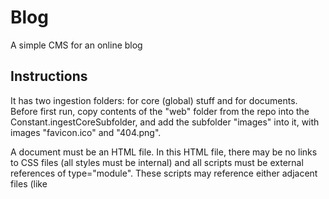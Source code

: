 # Blog
A simple CMS for an online blog

## Instructions

It has two ingestion folders: for core (global) stuff and for documents. Before first run, copy contents of 
the "web" folder from the repo into the Constant.ingestCoreSubfolder, and add the subfolder "images" into it,
with images "favicon.ico" and "404.png".

A document must be an HTML file. In this HTML file, there may be no links to CSS files (all styles must be internal)
and all scripts must be external references of type="module". These scripts may reference either adjacent files 
(like <script type="module" src="./module.js"/>) 
or global script libraries (like <script type="module" src="global/Library.js"/>). 

In a script file, all imports must be at the start of the file, one line per import.

The CMS allows updating of all data with a delay of 5 minutes, and correctly handles the script modules' versioning.